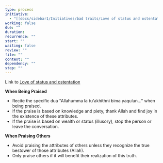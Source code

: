```yaml
---
type: process
initiative:
  - "[[docs/sidebar1/Initiatives/bad traits/Love of status and ostentation|Love of status and ostentation]]"
working: false
due: ""
duration: 
recurrence: ""
start: ""
waiting: false
review: ""
file: ""
context: ""
dependency: ""
step: ""
---
```


Link to [Love of status and ostentation](docs/sidebar1/Initiatives/bad%20traits/Love%20of%20status%20and%20ostentation.md)

**When Being Praised**

* Recite the specific dua "Allahumma la tu'akhithni bima yaqulun…" when being praised.
* If the praise is based on knowledge and piety, thank Allah and find joy in the existence of these attributes.
* If the praise is based on wealth or status (illusory), stop the person or leave the conversation.

**When Praising Others**

* Avoid praising the attributes of others unless they recognize the true bestower of those attributes (Allah).
* Only praise others if it will benefit their realization of this truth.
 
